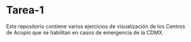 # Tarea-1
Este repositorio contiene varios ejercicios de visualización de los Centros de Acopio que se habilitan en casos de emergencia de la CDMX. 
